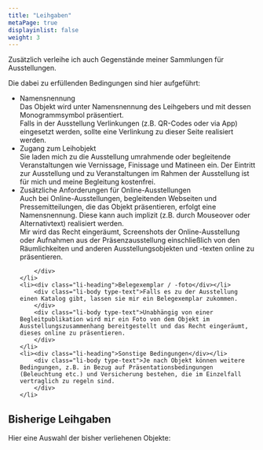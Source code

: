 ```yaml
---
title: "Leihgaben"
metaPage: true
displayinlist: false
weight: 3
---
```


Zusätzlich verleihe ich auch Gegenstände meiner Sammlungen für Ausstellungen.

Die dabei zu erfüllenden Bedingungen sind hier aufgeführt:

<ul class="list-block">
    <li><div class="li-heading">Namensnennung</div>
        <div class="li-body type-text">Das Objekt wird unter Namensnennung des Leihgebers und mit dessen Monogrammsymbol präsentiert.
        </div>
        <div class="li-body type-text para">Falls in der Ausstellung Verlinkungen (z.B. QR-Codes oder via App) eingesetzt werden, sollte eine Verlinkung zu dieser Seite realisiert werden.
        </div>
    </li>
    <li><div class="li-heading">Zugang zum Leihobjekt</div></li>
        <div class="li-body type-text">Sie laden mich zu die Ausstellung umrahmende oder begleitende Veranstaltungen wie Vernissage, Finissage und Matineen ein. Der Eintritt zur Ausstellung und zu Veranstaltungen im  Rahmen der Ausstellung ist für mich und meine Begleitung kostenfrei.
        </div>
    </li>
    <li><div class="li-heading">Zusätzliche Anforderungen für Online-Ausstellungen</div></li>
        <div class="li-body type-text">Auch bei Online-Ausstellungen, begleitenden Webseiten und Pressemitteilungen, die das Objekt präsentieren, erfolgt eine Namensnennung. Diese kann auch implizit (z.B. durch Mouseover oder Alternativtext) realisiert werden.
        </div>
        <div class="li-body type-text"> Mir wird das Recht eingeräumt, Screenshots der Online-Ausstellung oder Aufnahmen aus der Präsenzausstellung einschließlich von den Räumlichkeiten und anderen Ausstellungsobjekten und -texten online zu präsentieren.

        </div>
    </li>
    <li><div class="li-heading">Belegexemplar / -foto</div></li>
        <div class="li-body type-text">Falls es zu der Ausstellung einen Katalog gibt, lassen sie mir ein Belegexemplar zukommen.
        </div>
        <div class="li-body type-text">Unabhängig von einer Begleitpublikation wird mir ein Foto von dem Objekt im Ausstellungszusammenhang bereitgestellt und das Recht eingeräumt, dieses online zu präsentieren.
        </div>
    </li>
    <li><div class="li-heading">Sonstige Bedingungen</div></li>
        <div class="li-body type-text">Je nach Objekt können weitere Bedingungen, z.B. in Bezug auf Präsentationsbedingungen (Beleuchtung etc.) und Versicherung bestehen, die im Einzelfall vertraglich zu regeln sind.
        </div>
    </li>
</ul>


## Bisherige Leihgaben

Hier eine Auswahl der bisher verliehenen Objekte:
